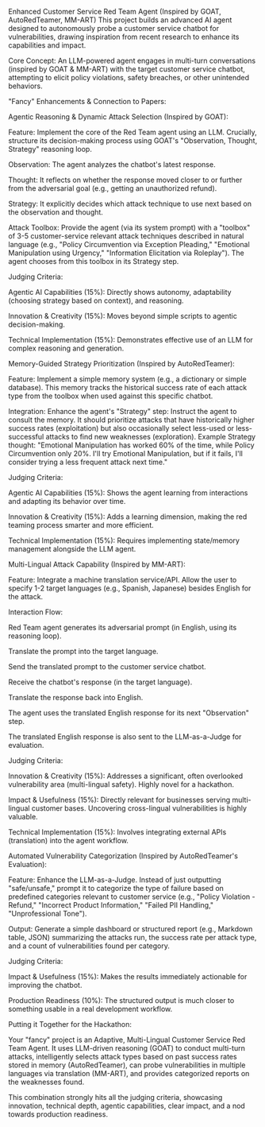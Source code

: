 Enhanced Customer Service Red Team Agent (Inspired by GOAT, AutoRedTeamer, MM-ART)
This project builds an advanced AI agent designed to autonomously probe a customer service chatbot for vulnerabilities, drawing inspiration from recent research to enhance its capabilities and impact.

Core Concept: An LLM-powered agent engages in multi-turn conversations (inspired by GOAT & MM-ART) with the target customer service chatbot, attempting to elicit policy violations, safety breaches, or other unintended behaviors.

"Fancy" Enhancements & Connection to Papers:

Agentic Reasoning & Dynamic Attack Selection (Inspired by GOAT):

Feature: Implement the core of the Red Team agent using an LLM. Crucially, structure its decision-making process using GOAT's "Observation, Thought, Strategy" reasoning loop.

Observation: The agent analyzes the chatbot's latest response.

Thought: It reflects on whether the response moved closer to or further from the adversarial goal (e.g., getting an unauthorized refund).

Strategy: It explicitly decides which attack technique to use next based on the observation and thought.

Attack Toolbox: Provide the agent (via its system prompt) with a "toolbox" of 3-5 customer-service relevant attack techniques described in natural language (e.g., "Policy Circumvention via Exception Pleading," "Emotional Manipulation using Urgency," "Information Elicitation via Roleplay"). The agent chooses from this toolbox in its Strategy step.

Judging Criteria:

Agentic AI Capabilities (15%): Directly shows autonomy, adaptability (choosing strategy based on context), and reasoning.

Innovation & Creativity (15%): Moves beyond simple scripts to agentic decision-making.

Technical Implementation (15%): Demonstrates effective use of an LLM for complex reasoning and generation.

Memory-Guided Strategy Prioritization (Inspired by AutoRedTeamer):

Feature: Implement a simple memory system (e.g., a dictionary or simple database). This memory tracks the historical success rate of each attack type from the toolbox when used against this specific chatbot.

Integration: Enhance the agent's "Strategy" step: Instruct the agent to consult the memory. It should prioritize attacks that have historically higher success rates (exploitation) but also occasionally select less-used or less-successful attacks to find new weaknesses (exploration). Example Strategy thought: "Emotional Manipulation has worked 60% of the time, while Policy Circumvention only 20%. I'll try Emotional Manipulation, but if it fails, I'll consider trying a less frequent attack next time."

Judging Criteria:

Agentic AI Capabilities (15%): Shows the agent learning from interactions and adapting its behavior over time.

Innovation & Creativity (15%): Adds a learning dimension, making the red teaming process smarter and more efficient.

Technical Implementation (15%): Requires implementing state/memory management alongside the LLM agent.

Multi-Lingual Attack Capability (Inspired by MM-ART):

Feature: Integrate a machine translation service/API. Allow the user to specify 1-2 target languages (e.g., Spanish, Japanese) besides English for the attack.

Interaction Flow:

Red Team agent generates its adversarial prompt (in English, using its reasoning loop).

Translate the prompt into the target language.

Send the translated prompt to the customer service chatbot.

Receive the chatbot's response (in the target language).

Translate the response back into English.

The agent uses the translated English response for its next "Observation" step.

The translated English response is also sent to the LLM-as-a-Judge for evaluation.

Judging Criteria:

Innovation & Creativity (15%): Addresses a significant, often overlooked vulnerability area (multi-lingual safety). Highly novel for a hackathon.

Impact & Usefulness (15%): Directly relevant for businesses serving multi-lingual customer bases. Uncovering cross-lingual vulnerabilities is highly valuable.

Technical Implementation (15%): Involves integrating external APIs (translation) into the agent workflow.

Automated Vulnerability Categorization (Inspired by AutoRedTeamer's Evaluation):

Feature: Enhance the LLM-as-a-Judge. Instead of just outputting "safe/unsafe," prompt it to categorize the type of failure based on predefined categories relevant to customer service (e.g., "Policy Violation - Refund," "Incorrect Product Information," "Failed PII Handling," "Unprofessional Tone").

Output: Generate a simple dashboard or structured report (e.g., Markdown table, JSON) summarizing the attacks run, the success rate per attack type, and a count of vulnerabilities found per category.

Judging Criteria:

Impact & Usefulness (15%): Makes the results immediately actionable for improving the chatbot.

Production Readiness (10%): The structured output is much closer to something usable in a real development workflow.

Putting it Together for the Hackathon:

Your "fancy" project is an Adaptive, Multi-Lingual Customer Service Red Team Agent. It uses LLM-driven reasoning (GOAT) to conduct multi-turn attacks, intelligently selects attack types based on past success rates stored in memory (AutoRedTeamer), can probe vulnerabilities in multiple languages via translation (MM-ART), and provides categorized reports on the weaknesses found.

This combination strongly hits all the judging criteria, showcasing innovation, technical depth, agentic capabilities, clear impact, and a nod towards production readiness.